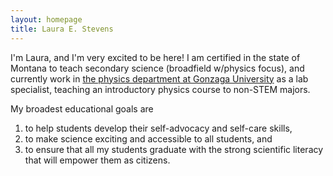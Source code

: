 ```yaml
---
layout: homepage
title: Laura E. Stevens
---
```

I'm Laura, and I'm very excited to be here! I am certified in the state of Montana to teach secondary science (broadfield w/physics focus), and currently work in [the physics department at Gonzaga University](https://www.gonzaga.edu/college-of-arts-sciences/departments/physics/staff) as a lab specialist, teaching an introductory physics course to non-STEM majors.

My broadest educational goals are 
1. to help students develop their self-advocacy and self-care skills, 
2. to make science exciting and accessible to all students, and 
3. to ensure that all my students graduate with the strong scientific literacy that will empower them as citizens. 
